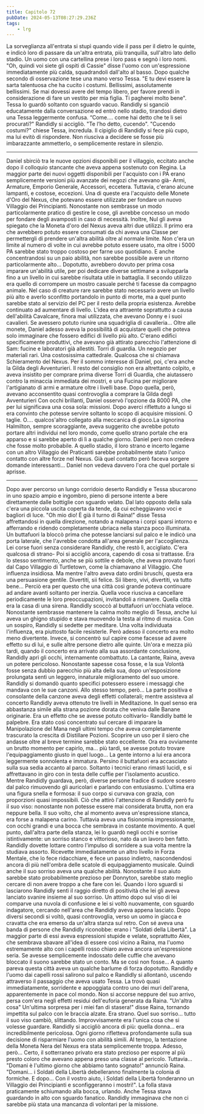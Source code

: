 ```yaml
---
title: Capitolo 72
pubDate: 2024-05-13T08:27:29.236Z
tags:
    - lrg
---
```


La sorveglianza all'entrata si stupì quando vide il pass per il dietro le quinte, e indicò loro di passare da un'altra entrata, più tranquilla, sull'altro lato dello stadio. Un uomo con una cartellina prese i loro pass e segnò i loro nomi.
"Oh, quindi voi siete gli ospiti di Cassie" disse l'uomo con un'espressione immediatamente più calda, squadrandoli dall'alto al basso. Dopo qualche secondo di osservazione tese una mano verso Tessa. "E tu devi essere la sarta talentuosa che ha cucito i costumi. Bellissimi, assolutamente bellissimi. Se mai dovessi avere del tempo libero, per favore prendi in considerazione di fare un vestito per mia figlia. Ti pagherei molto bene".
Tessa lo guardò soltanto con sguardo vacuo. Randidly si sganciò educatamente dalla conversazione ed entrò nello stadio, tirandosi dietro una Tessa leggermente confusa.
“Come…. come hai detto che te li sei procurati?"
Randidly si accigliò. "Te l’ho detto, cucendo".
"Cucendo costumi?" chiese Tessa, incredula.
Il cipiglio di Randidly si fece più cupo, ma lui evitò di rispondere. Non riusciva a decidere se fosse più imbarazzante ammetterlo, o semplicemente restare in silenzio.
****
Daniel sbirciò tra le nuove opzioni disponibili per il villaggio, eccitato anche dopo il colloquio stancante che aveva appena sostenuto con Regina.
La maggior parte dei nuovi oggetti disponibili per l'acquisto con i PA erano semplicemente versioni più avanzate dei negozi che avevano già- Armi, Armature, Emporio Generale, Accessori, eccetera.
Tuttavia, c'erano alcune lampanti, e costose, eccezioni.
Una di queste era l'acquisto delle Monete d'Oro del Nexus, che potevano essere utilizzate per fondare un nuovo Villaggio dei Principianti. Nonostante non sembrasse un modo particolarmente pratico di gestire le cose, gli avrebbe concesso un modo per fondare degli avamposti in caso di necessità.
Inoltre, Nul gli aveva spiegato che la Moneta d'oro del Nexus aveva altri due utilizzi. Il primo era che avrebbero potuto essere consumati da chi aveva una Classe per permettergli di prendere un'altra abilità oltre al normale limite. Non c'era un limite al numero di volte in cui avrebbe potuto essere usato, ma oltre i 5000 PA sarebbe stato troppo costoso per farne uso quotidiano. E anche concentrandosi su un paio abilità, non sarebbe possibile avere un ritorno particolarmente alto...
Dopotutto, avrebbero dovuto per prima cosa imparare un'abilità utile, per poi dedicare diverse settimane a svilupparla fino a un livello in cui sarebbe risultata utile in battaglia.
Il secondo utilizzo era quello di corrompere un mostro casuale perché ti facesse da compagno animale. Nel caso di creature rare sarebbe stato necessario avere un livello più alto e averlo sconfitto portandolo in punto di morte, ma a quel punto sarebbe stato al servizio del PC per il resto della propria esistenza. Avrebbe continuato ad aumentare di livello.
L'idea era attraente soprattutto a causa dell'abilità Cavalcare, finora mai utilizzata, che avevano Donny e i suoi cavalieri. Se avessero potuto riunire una squadriglia di cavalleria...
Oltre alle monete, Daniel adesso aveva la possibilità di acquistare quelli che poteva solo immaginare che fossero edifici di livello più alto. C'erano edifici specificamente produttivi, che avevano già attirato parecchio l'attenzione di Sam: fucine e laboratori già allestiti. Torri di guardia. Un negozio per materiali rari. Una costosissima cattedrale. Qualcosa che si chiamava Schieramento del Nexus.
Per il sommo interesse di Daniel, poi, c'era anche la Gilda degli Avventurieri. Il resto del consiglio non era altrettanto colpito, e aveva insistito per comprare prima diverse Torri di Guardia, che aiutassero contro la minaccia immediata dei mostri, e una Fucina per migliorare l'artigianato di armi e armature oltre i livelli base.
Dopo quella, però, avevano acconsentito quasi controvoglia a comprare la Gilda degli Avventurieri Con occhi brillanti, Daniel osservò l'opzione da 8000 PA, che per lui significava una cosa sola: missioni.
Dopo averci riflettuto a lungo si era convinto che potesse servire soltanto lo scopo di acquisire missioni. O taglie. O…. qualcos'altro collegato alla meccanica di gioco.La signorina Halmilton, sempre scoraggiante, aveva suggerito che avrebbe potuto portare altri individui nel loro mondo, come quello strano portale che era apparso e si sarebbe aperto di lì a qualche giorno. Daniel però non credeva che fosse molto probabile. A quello stadio, il loro strano e incerto legame con un altro Villaggio dei Praticanti sarebbe probabilmente stato l'unico contatto con altre forze nel Nexus.
Già quel contatto però faceva sorgere domande interessanti...
Daniel non vedeva davvero l'ora che quel portale si aprisse.
****
Dopo aver percorso un lungo corridoio deserto Randidly e Tessa sbucarono in uno spazio ampio e ingombro, pieno di persone intente a bere direttamente dalle bottiglie con sguardo velato. Dal lato opposto della sala c'era una piccola uscita coperta da tende, da cui echeggiavano voci e bagliori di luce.
"Oh mio dio! È già il turno di Raina!" disse Tessa affrettandosi in quella direzione, notando a malapena i corpi sparsi intorno e afferrando e ridendo completamente ubriaca nella stanza poco illuminata.
Un buttafuori la bloccò prima che potesse lanciarsi sul palco e le indicò una porta laterale, che l'avrebbe condotta all'area generale per l'accoglienza. Lei corse fuori senza considerare Randidly, che restò lì, accigliato.
C'era qualcosa di strano-
Poi si accigliò ancora, capendo di cosa si trattasse. Era lo stesso sentimento, anche se più sottile e debole, che aveva provato fuori dal Capo Villaggio di Turtletown, come la chiamavano al Villaggio. Che influenza insidiosa. Ma mentre l'altro aveva dato ordini bruschi, questa era una persuasione gentile.
Divertiti, sii felice. Sii libero, vivi, divertiti, va tutto bene...
Perciò era per questo che una città così grande poteva continuare ad andare avanti soltanto per inerzia. Quella voce riusciva a cancellare periodicamente le loro preoccupazioni, invitandoli a rimanere.
Quella città era la casa di una sirena.
Randidly scoccò al buttafuori un'occhiata veloce. Nonostante sembrasse mantenere la calma molto meglio di Tessa, anche lui aveva un ghigno stupido e stava muovendo la testa al ritmo di musica. Con un sospiro, Randidly si sedette per meditare. Una volta individuata l'influenza, era piuttosto facile resisterle. Però adesso il concerto era molto meno divertente. Invece, si concentrò sul capire come facesse ad avere effetto su di lui, e sulle altre persone dietro alle quinte.
Un'ora e mezza più tardi, quando il concerto era arrivato alla sua assordante conclusione, Randidly aprì gli occhi, internamente combattuto.
La cantante, Raina, aveva un potere pericoloso. Nonostante sapesse cosa fosse, e la sua Volontà fosse senza dubbio parecchio più alta della sua, dopo un'esposizione prolungata sentì un leggero, innaturale miglioramento del suo umore. Randidly si domandò quanto specifici potessero essere i messaggi che mandava con le sue canzoni.
Allo stesso tempo, però...
La parte positiva e consolante della canzone aveva degli effetti collaterali; mentre assisteva al concerto Randidly aveva ottenuto tre livelli in Meditazione. In quel senso era abbastanza simile alla strana pozione dorata che veniva dalle Banane originarie. Era un effetto che se avesse potuto coltivarlo-
Randidly batté le palpebre. Era stato così concentrato sul cercare di imparare la Manipolazione del Mana negli ultimi tempo che aveva completamente trascurato la crescita di Distillare Pozioni. Scoprire un uso per il siero che andasse oltre al breve termine sarebbe stato eccellente.
Ora era ovviamente un brutto momento per capirlo, ma... più tardi, se avesse potuto trovare l'equipaggiamento giusto in quel luogo...
La gente intorno a lui era ancora leggermente sonnolenta e immatura. Persino il buttafuori era accasciato sulla sua sedia accanto al parco. Soltanto i tecnici erano rimasti lucidi, e si affrettavano in giro con in testa delle cuffie per l'isolamento acustico. Mentre Randidly guardava, però, diverse persone fradice di sudore scesero dal palco rimuovendo gli auricolari e parlando con entusiasmo.
L'ultima era una figura snella e formosa: il suo corpo si curvava con grazia, con proporzioni quasi impossibili. Ciò che attirò l'attenzione di Randidly però fu il suo viso: nonostante non potesse essere mai considerata brutta, non era neppure bella. Il suo volto, che al momento aveva un'espressione stanca, era forse a malapena carino. Tuttavia aveva una fisionomia impressionante, con occhi grandi e una bocca che sembrava in costante movimento.
A quel punto, dall'altra parte della stanza, lei lo guardò negli occhi e sorrise istintivamente: un sorriso stanco e vittorioso, nato da un lavoro ben fatto. Randidly dovette lottare contro l'impulso di sorridere a sua volta mentre la studiava assorto.
Ricevette immediatamente un altro livello in Forza Mentale, che lo fece ridacchiare, e fece un passo indietro, nascondendosi ancora di più nell'ombra delle scatole di equipaggiamento musicale. Quindi anche il suo sorriso aveva una qualche abilità. Nonostante il suo aiuto sarebbe stato probabilmente prezioso per Donnyton, sarebbe stato meglio cercare di non avere troppo a che fare con lei.
Quando i loro sguardi si lasciarono Randidly sentì il raggio diretto di positività che lei gli aveva lanciato svanire insieme al suo sorriso.
Un attimo dopo sul viso di lei comparve una nuvola di confusione e lei si voltò nuovamente, con sguardo indagatore, cercando nell'area che Randidly aveva appena lasciato. Dopo diversi secondi si voltò, quasi controvoglia, verso un uomo in giacca e cravatta che era emerso da un'altra stanza sul retro.
Con sé aveva una banda di persone che Randidly riconobbe: erano i "Soldati della Libertà". La maggior parte di essi aveva espressioni stupide e velate, soprattutto Alex, che sembrava sbavare all'idea di essere così vicino a Raina, ma l'uomo estremamente alto con i capelli rosso chiaro aveva ancora un'espressione seria.
Se avesse semplicemente indossato delle cuffie che avevano bloccato il suono sarebbe stato un conto. Ma se così non fosse...
A quanto pareva questa città aveva un qualche barlume di forza dopotutto.
Randidly e l'uomo dai capelli rossi salirono sul palco e Randidly si allontanò, uscendo attraverso il passaggio che aveva usato Tessa.
La trovò quasi immediatamente, sorridente e appoggiata contro uno dei muri dell'arena, apparentemente in pace col mondo. Non si accorse neppure del suo arrivo, persa com'era negli effetti residui dell'euforia generata da Raina.
"Un'altra cosa" Un'ultima sorpresa per i miei fan di stasera!" disse Raina, tornando impettita sul palco con le braccia alzate. Era strano. Quel suo sorriso... tutto il suo viso cambiò, slittando. Improvvisamente era l'unica cosa che si volesse guardare.
Randidly si accigliò ancora di più: quella donna... era incredibilmente pericolosa. Ogni giorno rifletteva profondamente sulla sua decisione di risparmiare l'uomo con abilità simili. Al tempo, la tentazione della Moneta Nera del Nexus era stata semplicemente troppa. Adesso, però...
Certo, il sotterraneo privato era stato prezioso per esporre al più presto coloro che avevano appena preso una classe al pericolo. Tuttavia...
"Domani è l'ultimo giorno che abbiamo tanto sognato!" annunciò Raina. "Domani... i Soldati della Libertà debelleranno finalmente la colonia di formiche. E dopo... Con il vostro aiuto, i Soldati della Libertà fonderanno un Villaggio dei Principianti e sconfiggeranno i mostri!".
La folla stava praticamente schiumando alla bocca, urlando. Anche Tessa stava guardando in alto con sguardo fanatico. Randidly immaginava che non ci sarebbe più stata una mancanza di volontari per la missione.




